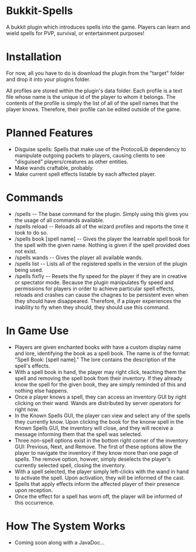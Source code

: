 # Bukkit-Spells
A bukkit plugin which introduces spells into the game. Players can learn and wield spells for PVP, survival, or entertainment purposes!

# Installation
For now, all you have to do is download the plugin from the "target" folder and drop it into your plugins folder.

All profiles are stored within the plugin's data folder. Each profile is a text file whose name is the unique id of the player to whom it belongs. The contents of the profile is simply the list of all of the spell names that the player knows. Therefore, their profile can be edited outside of the game.

# Planned Features
- Disguise spells: Spells that make use of the ProtocolLib dependency to manipulate outgoing packets to players, causing clients to see "disguised" players/creatures as other entities.
- Make wands craftable, probably.
- Make current spell effects listable by each affected player.

# Commands
- /spells -- The base command for the plugin. Simply using this gives you the usage of all commands available.
- /spells reload -- Reloads all of the wizard profiles and reports the time it took to do so.
- /spells book [spell name] -- Gives the player the learnable spell book for the spell with the given name. Nothing is given if the spell provided does not exist.
- /spells wands -- Gives the player all available wands.
- /spells list -- Lists all of the registered spells in the version of the plugin being used.
- /spells fixfly -- Resets the fly speed for the player if they are in creative or spectator mode. Because the plugin manipulates fly speed and permissions for players in order to achieve particular spell effects, reloads and crashes can cause the chagnes to be persistent even when they should have disappeared. Therefore, if a player experiences the inability to fly when they should, they should use this command.

# In Game Use
- Players are given enchanted books with have a custom display name and lore, identifying the book as a spell book. The name is of the format: "Spell Book: [spell name]." The lore contains the description of the spell's effects.
- With a spell book in hand, the player may right click, teaching them the spell and removing the spell book from their inventory. If they already know the spell for the given book, they are simply reminded of this and nothing else happens.
- Once a player knows a spell, they can access an inventory GUI by right clicking on their wand. Wands are distributed by server operators for right now.
- In the Known Spells GUI, the player can view and select any of the spells they currently know. Upon clicking the book for the knonw spell in the Known Spells GUI, the inventory will close, and they will receive a message informing them that the spell was selected.
- Three non-spell options exist in the bottom right corner of the inventory GUI: Previous, Next, and Remove. The first of these options allow the player to navigate the inventory if they know more than one page of spells. The remove option, howver, simply deselects the player's currently selected spell, closing the inventory.
- With a spell selected, the player simply left-clicks with the wand in hand to activate the spell. Upon activation, they will be informed of the cast.
- Spells that apply effects inform the affected player of their presence upon reception.
- Once the effect for a spell has worn off, the player will be informed of this occurrence.
 
# How The System Works
- Coming soon along with a JavaDoc...
